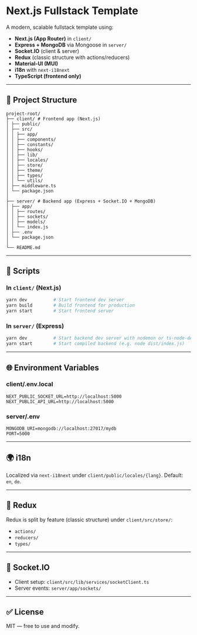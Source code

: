 # Next.js Fullstack Template

A modern, scalable fullstack template using:

- **Next.js (App Router)** in `client/`
- **Express + MongoDB** via Mongoose in `server/`
- **Socket.IO** (client & server)
- **Redux** (classic structure with actions/reducers)
- **Material-UI (MUI)**
- **i18n** with `next-i18next`
- **TypeScript (frontend only)**

---

## 📁 Project Structure

```
project-root/
├── client/ # Frontend app (Next.js)
│ ├── public/
│ ├── src/
│ │ ├── app/
│ │ ├── components/
│ │ ├── constants/
│ │ ├── hooks/
│ │ ├── lib/
│ │ ├── locales/
│ │ ├── store/
│ │ ├── theme/
│ │ ├── types/
│ │ └── utils/
│ ├── middleware.ts
│ └── package.json
│
├── server/ # Backend app (Express + Socket.IO + MongoDB)
│ ├── app/
│ │ ├── routes/
│ │ ├── sockets/
│ │ ├── models/
│ │ └── index.js
│ ├── .env
│ └── package.json
│
└── README.md

```

---

## 🧰 Scripts

### In `client/` (Next.js)

```bash
yarn dev          # Start frontend dev server
yarn build        # Build frontend for production
yarn start        # Start frontend server
```

### In `server/` (Express)

```bash
yarn dev          # Start backend dev server with nodemon or ts-node-dev
yarn start        # Start compiled backend (e.g. node dist/index.js)
```

---

## 🌐 Environment Variables

### client/.env.local

```env
NEXT_PUBLIC_SOCKET_URL=http://localhost:5000
NEXT_PUBLIC_API_URL=http://localhost:5000
```

### server/.env

```env
MONGODB_URI=mongodb://localhost:27017/mydb
PORT=5000
```

---

## 🌍 i18n

Localized via `next-i18next` under `client/public/locales/{lang}`. Default: `en`, `de`.

---

## 🧠 Redux

Redux is split by feature (classic structure) under `client/src/store/`:

- `actions/`
- `reducers/`
- `types/`

---

## 🔌 Socket.IO

- Client setup: `client/src/lib/services/socketClient.ts`
- Server events: `server/app/sockets/`

---

## ✅ License

MIT — free to use and modify.
